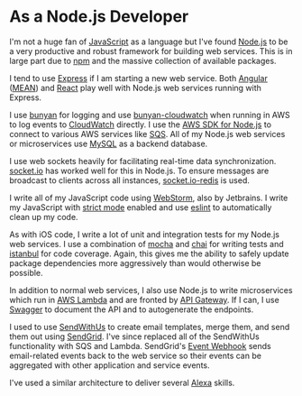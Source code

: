 # As a Node.js Developer

I'm not a huge fan of [JavaScript](https://www.javascript.com) as a language but I've found [Node.js](https://nodejs.org/en/) to be a very productive and robust framework for building web services. This is in large part due to [npm](https://www.npmjs.com) and the massive collection of available packages.

I tend to use [Express](https://expressjs.com) if I am starting a new web service. Both [Angular](https://angular.io) ([MEAN](http://mean.io)) and [React](https://reactjs.org) play well with Node.js web services running with Express.

I use [bunyan](https://www.npmjs.com/package/bunyan) for logging and use [bunyan-cloudwatch](https://www.npmjs.com/package/bunyan-cloudwatch) when running in AWS to log events to [CloudWatch](https://aws.amazon.com/cloudwatch/) directly. I use the [AWS SDK for Node.js](https://aws.amazon.com/sdk-for-node-js/) to connect to various AWS services like [SQS](https://aws.amazon.com/sqs/). All of my Node.js web services or microservices use [MySQL](https://www.mysql.com) as a backend database.

I use web sockets heavily for facilitating real-time data synchronization. [socket.io](https://www.npmjs.com/package/socket.io) has worked well for this in Node.js. To ensure messages are broadcast to clients across all instances, [socket.io-redis](https://www.npmjs.com/package/socket.io-redis) is used.

I write all of my JavaScript code using [WebStorm](https://www.jetbrains.com/webstorm/), also by Jetbrains. I write my JavaScript with [strict mode](https://developer.mozilla.org/en-US/docs/Web/JavaScript/Reference/Strict_mode) enabled and use [eslint](https://eslint.org) to automatically clean up my code.

As with iOS code, I write a lot of unit and integration tests for my Node.js web services. I use a combination of [mocha](https://mochajs.org) and [chai](http://chaijs.com) for writing tests and [istanbul](https://istanbul.js.org) for code coverage. Again, this gives me the ability to safely update package dependencies more aggressively than would otherwise be possible.

In addition to normal web services, I also use Node.js to write microservices which run in [AWS Lambda](https://aws.amazon.com/lambda/) and are fronted by [API Gateway](https://aws.amazon.com/api-gateway/). If I can, I use [Swagger](https://swagger.io) to document the API and to autogenerate the endpoints.

I used to use [SendWithUs](https://www.sendwithus.com/index) to create email templates, merge them, and send them out using [SendGrid](https://sendgrid.com). I've since replaced all of the SendWithUs functionality with SQS and Lambda. SendGrid's [Event Webhook](https://sendgrid.com/docs/API_Reference/Webhooks/event.html) sends email-related events back to the web service so their events can be aggregated with other application and service events.

I've used a similar architecture to deliver several [Alexa](https://developer.amazon.com/alexa) skills.
